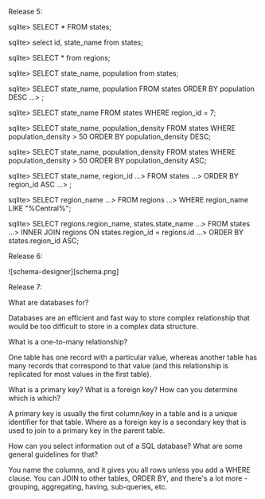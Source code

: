 Release 5:

sqlite> SELECT * FROM states;

sqlite> select id, state_name from states;

sqlite> SELECT * from regions;

sqlite> SELECT state_name, population from states;

sqlite> SELECT state_name, population FROM states ORDER BY population DESC
   ...> ;

sqlite> SELECT state_name FROM states WHERE region_id = 7;

sqlite> SELECT state_name, population_density FROM states WHERE population_density > 50 ORDER BY population_density DESC;


sqlite> SELECT state_name, population_density FROM states WHERE population_density > 50 ORDER BY population_density ASC;

sqlite> SELECT state_name, region_id
   ...> FROM states
   ...> ORDER BY region_id ASC
   ...> ;


sqlite> SELECT region_name
   ...> FROM regions
   ...> WHERE region_name LIKE "%Central%";


sqlite> SELECT regions.region_name, states.state_name
   ...> FROM states
   ...> INNER JOIN regions ON states.region_id = regions.id
   ...> ORDER BY states.region_id ASC;


Release 6:

![schema-designer][schema.png]


Release 7:

What are databases for?

Databases are an efficient and fast way to store complex relationship that would be too difficult to store in a complex data structure.

What is a one-to-many relationship?

One table has one record with a particular value, whereas another table has many records that correspond to that value (and this relationship is replicated for most values in the first table).

What is a primary key? What is a foreign key? How can you determine which is which?

A primary key is usually the first column/key in a table and is a unique identifier for that table. Where as a foreign key is a secondary key that is used to join to a primary key in the parent table.

How can you select information out of a SQL database? What are some general guidelines for that?

You name the columns, and it gives you all rows unless you add a WHERE clause. You can JOIN to other tables, ORDER BY, and there's a lot more - grouping, aggregating, having, sub-queries, etc.